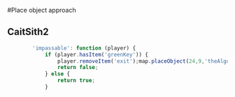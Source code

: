 #Place object approach

## CaitSith2

```javascript
        'impassable': function (player) {
            if (player.hasItem('greenKey')) {
                player.removeItem('exit');map.placeObject(24,9,'theAlgorithm');
                return false;
            } else {
                return true;
            }
```
